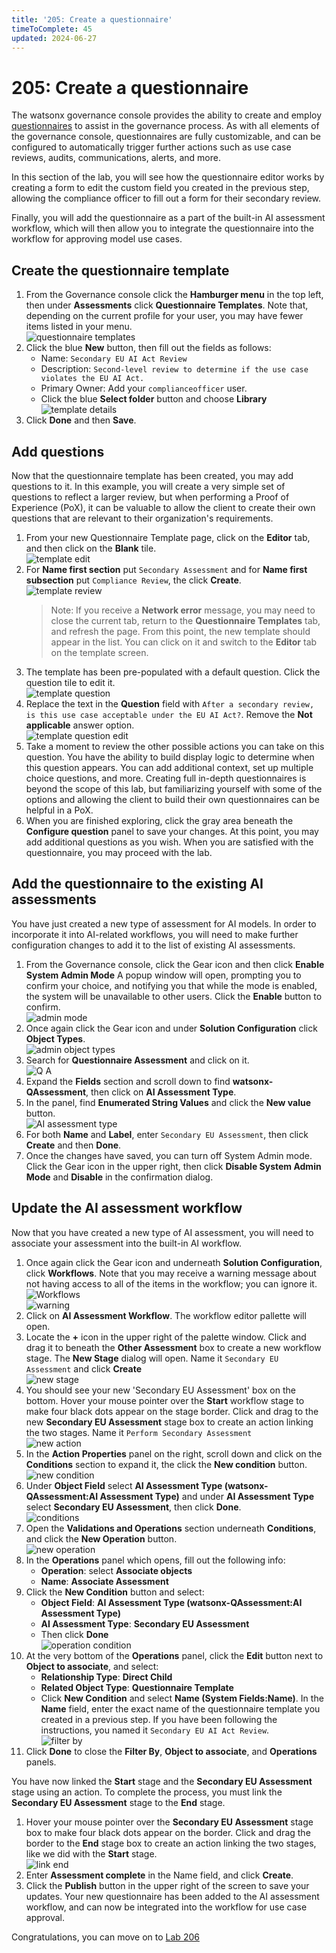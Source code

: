 ```yaml
---
title: '205: Create a questionnaire'
timeToComplete: 45
updated: 2024-06-27
---
```


# 205: Create a questionnaire

The watsonx governance console provides the ability to create and employ [questionnaires](https://www.ibm.com/docs/en/openpages/9.0.0?topic=questionnaires-questionnaire-overview) to assist in the governance process. As with all elements of the governance console, questionnaires are fully customizable, and can be configured to automatically trigger further actions such as use case reviews, audits, communications, alerts, and more.

In this section of the lab, you will see how the questionnaire editor works by creating a form to edit the custom field you created in the previous step, allowing the compliance officer to fill out a form for their secondary review.

Finally, you will add the questionnaire as a part of the built-in AI assessment workflow, which will then allow you to integrate the questionnaire into the workflow for approving model use cases.

## Create the questionnaire template

1. From the Governance console click the **Hamburger menu** in the top left, then under **Assessments** click **Questionnaire Templates**. Note that, depending on the current profile for your user, you may have fewer items listed in your menu. <br />![questionnaire templates](../images/205/watsonxgov-l4_questionnaire-templates.webp)
2. Click the blue **New** button, then fill out the fields as follows:
    - Name: `Secondary EU AI Act Review`
    - Description: `Second-level review to determine if the use case violates the EU AI Act.`
    - Primary Owner: Add your `complianceofficer` user.
    - Click the blue **Select folder** button and choose **Library** <br />![template details](../images/205/watsonxgov-l4_template-details.webp)
3. Click **Done** and then **Save**.

## Add questions

Now that the questionnaire template has been created, you may add questions to it. In this example, you will create a very simple set of questions to reflect a larger review, but when performing a Proof of Experience (PoX), it can be valuable to allow the client to create their own questions that are relevant to their organization's requirements.

1. From your new Questionnaire Template page, click on the **Editor** tab, and then click on the **Blank** tile. <br />![template edit](../images/205/watsonxgov-l4_template-edit.webp)
2. For **Name first section** put `Secondary Assessment` and for **Name first subsection** put `Compliance Review`, the click **Create**. <br />![template review](../images/205/watsonxgov-l4_template-review.webp)
    > Note: If you receive a **Network error** message, you may need to close the current tab, return to the **Questionnaire Templates** tab, and refresh the page. From this point, the new template should appear in the list. You can click on it and switch to the **Editor** tab on the template screen.
3. The template has been pre-populated with a default question. Click the question tile to edit it. <br />![template question](../images/205/watsonxgov-l4_template-question.webp)
4. Replace the text in the **Question** field with `After a secondary review, is this use case acceptable under the EU AI Act?`. Remove the **Not applicable** answer option. <br />![template question edit](../images/205/watsonxgov-l4_template-question-edit.webp)
5. Take a moment to review the other possible actions you can take on this question. You have the ability to build display logic to determine when this question appears. You can add additional context, set up multiple choice questions, and more. Creating full in-depth questionnaires is beyond the scope of this lab, but familiarizing yourself with some of the options and allowing the client to build their own questionnaires can be helpful in a PoX.
6. When you are finished exploring, click the gray area beneath the **Configure question** panel to save your changes. At this point, you may add additional questions as you wish. When you are satisfied with the questionnaire, you may proceed with the lab.

## Add the questionnaire to the existing AI assessments

You have just created a new type of assessment for AI models. In order to incorporate it into AI-related workflows, you will need to make further configuration changes to add it to the list of existing AI assessments.

1. From the Governance console, click the Gear icon and then click **Enable System Admin Mode** A popup window will open, prompting you to confirm your choice, and notifying you that while the mode is enabled, the system will be unavailable to other users. Click the **Enable** button to confirm. <br />![admin mode](../images/205/watsonxgov-l4_admin-mode.webp)
2. Once again click the Gear icon and under **Solution Configuration** click **Object Types**. <br />![admin object types](../images/205/watsonxgov-l4_admin-object-types.webp)
3. Search for **Questionnaire Assessment** and click on it. <br />![Q A](../images/205/watsonxgov-l4_q-a.webp)
4. Expand the **Fields** section and scroll down to find **watsonx-QAssessment**, then click on **AI Assessment Type**. 
5. In the panel, find **Enumerated String Values** and click the **New value** button. <br />![AI assessment type](../images/205/watsonxgov-l4_ai-assessment-type.webp)
6. For both **Name** and **Label**, enter `Secondary EU Assessment`, then click **Create** and then **Done**.
7. Once the changes have saved, you can turn off System Admin mode. Click the Gear icon in the upper right, then click **Disable System Admin Mode** and **Disable** in the confirmation dialog.

## Update the AI assessment workflow

Now that you have created a new type of AI assessment, you will need to associate your assessment into the built-in AI workflow.

1. Once again click the Gear icon and underneath **Solution Configuration**, click **Workflows**. Note that you may receive a warning message about not having access to all of the items in the workflow; you can ignore it. <br />![Workflows](../images/205/watsonxgov-l4_workflows.webp)<br />![warning](../images/205/watsonxgov-l4_warning.webp)
2. Click on **AI Assessment Workflow**. The workflow editor pallette will open.
3. Locate the **+** icon in the upper right of the palette window. Click and drag it to beneath the **Other Assessment** box to create a new workflow stage. The **New Stage** dialog will open. Name it `Secondary EU Assessment` and click **Create** <br />![new stage](../images/205/watsonxgov-l4_new-stage.webp)
4. You should see your new 'Secondary EU Assessment' box on the bottom. Hover your mouse pointer over the **Start** workflow stage to make four black dots appear on the stage border. Click and drag to the new **Secondary EU Assessment** stage box to create an action linking the two stages. Name it `Perform Secondary Assessment` <br />![new action](../images/205/watsonxgov-l4_new-action.webp)
5. In the **Action Properties** panel on the right, scroll down and click on the **Conditions** section to expand it, the click the **New condition** button. <br />![new condition](../images/205/watsonxgov-l4_new-condition.webp)
6. Under **Object Field** select **AI Assessment Type (watsonx-QAssessment:AI Assessment Type)** and under **AI Assessment Type** select **Secondary EU Assessment**, then click **Done**. <br />![conditions](../images/205/watsonxgov-l4_conditions.webp)
7. Open the **Validations and Operations** section underneath **Conditions**, and click the **New Operation** button. <br />![new operation](../images/205/watsonxgov-l4_new-operation.webp)
8. In the **Operations** panel which opens, fill out the following info:
    - **Operation**: select **Associate objects**
    - **Name**: **Associate Assessment**
9. Click the **New Condition** button and select:
    - **Object Field**: **AI Assessment Type (watsonx-QAssessment:AI Assessment Type)**
    - **AI Assessment Type**: **Secondary EU Assessment**
    - Then click **Done** <br />![operation condition](../images/205/watsonxgov-l4_operation-condition.webp)
10. At the very bottom of the **Operations** panel, click the **Edit** button next to **Object to associate**, and select:
    - **Relationship Type**: **Direct Child**
    - **Related Object Type**: **Questionnaire Template**
    - Click **New Condition** and select **Name (System Fields:Name)**. In the **Name** field, enter the exact name of the questionnaire template you created in a previous step. If you have been following the instructions, you named it `Secondary EU AI Act Review`. <br />![filter by](../images/205/watsonxgov-l4_filter-by.webp)
11. Click **Done** to close the **Filter By**, **Object to associate**, and **Operations** panels.

You have now linked the **Start** stage and the **Secondary EU Assessment** stage using an action. To complete the process, you must link the **Secondary EU Assessment** stage to the **End** stage.

1.   Hover your mouse pointer over the **Secondary EU Assessment** stage box to make four black dots appear on the border. Click and drag the border to the **End** stage box to create an action linking the two stages, like we did with the **Start** stage. <br />![link end](../images/205/watsonxgov-l4_link-end.webp)
2.   Enter **Assessment complete** in the Name field, and click **Create**.
3.   Click the **Publish** button in the upper right of the screen to save your updates. Your new questionnaire has been added to the AI assessment workflow, and can now be integrated into the workflow for use case approval.

Congratulations, you can move on to [Lab 206](/watsonx/watsonxgov/level-4/206)

